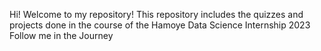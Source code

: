 Hi! Welcome to my repository!
This repository includes the quizzes and projects done in the course of the Hamoye Data Science Internship 2023
Follow me in the Journey
